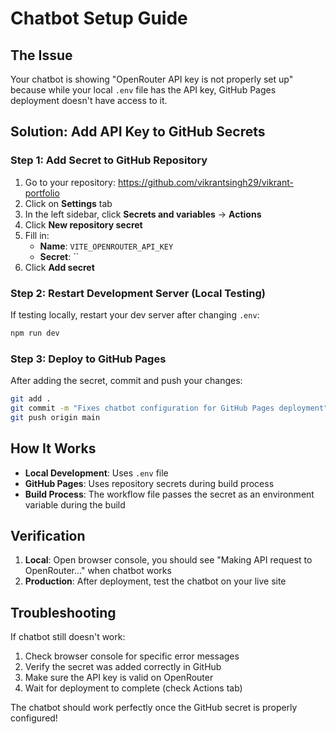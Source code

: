 # Chatbot Setup Guide

## The Issue
Your chatbot is showing "OpenRouter API key is not properly set up" because while your local `.env` file has the API key, GitHub Pages deployment doesn't have access to it.

## Solution: Add API Key to GitHub Secrets

### Step 1: Add Secret to GitHub Repository
1. Go to your repository: https://github.com/vikrantsingh29/vikrant-portfolio
2. Click on **Settings** tab
3. In the left sidebar, click **Secrets and variables** → **Actions**
4. Click **New repository secret**
5. Fill in:
   - **Name**: `VITE_OPENROUTER_API_KEY`
   - **Secret**: ``
6. Click **Add secret**

### Step 2: Restart Development Server (Local Testing)
If testing locally, restart your dev server after changing `.env`:
```bash
npm run dev
```

### Step 3: Deploy to GitHub Pages
After adding the secret, commit and push your changes:
```bash
git add .
git commit -m "Fixes chatbot configuration for GitHub Pages deployment"
git push origin main
```

## How It Works
- **Local Development**: Uses `.env` file
- **GitHub Pages**: Uses repository secrets during build process
- **Build Process**: The workflow file passes the secret as an environment variable during the build

## Verification
1. **Local**: Open browser console, you should see "Making API request to OpenRouter..." when chatbot works
2. **Production**: After deployment, test the chatbot on your live site

## Troubleshooting
If chatbot still doesn't work:
1. Check browser console for specific error messages
2. Verify the secret was added correctly in GitHub
3. Make sure the API key is valid on OpenRouter
4. Wait for deployment to complete (check Actions tab)

The chatbot should work perfectly once the GitHub secret is properly configured!
